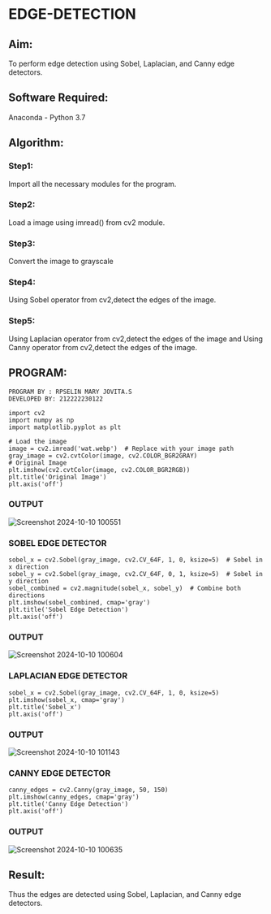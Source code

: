 # EDGE-DETECTION
## Aim:
To perform edge detection using Sobel, Laplacian, and Canny edge detectors.

## Software Required:
Anaconda - Python 3.7

## Algorithm:
### Step1:
Import all the necessary modules for the program.

### Step2:
Load a image using imread() from cv2 module.

### Step3:
Convert the image to grayscale

### Step4:
Using Sobel operator from cv2,detect the edges of the image.

### Step5:

Using Laplacian operator from cv2,detect the edges of the image and Using Canny operator from cv2,detect the edges of the image.

## PROGRAM:

```
PROGRAM BY : RPSELIN MARY JOVITA.S
DEVELOPED BY: 212222230122
```

```
import cv2
import numpy as np
import matplotlib.pyplot as plt

# Load the image
image = cv2.imread('wat.webp')  # Replace with your image path
gray_image = cv2.cvtColor(image, cv2.COLOR_BGR2GRAY)
# Original Image
plt.imshow(cv2.cvtColor(image, cv2.COLOR_BGR2RGB))
plt.title('Original Image')
plt.axis('off')
```
### OUTPUT

![Screenshot 2024-10-10 100551](https://github.com/user-attachments/assets/cdb24636-c11f-4426-ad94-c1c67ea17a25)

### SOBEL EDGE DETECTOR
```
sobel_x = cv2.Sobel(gray_image, cv2.CV_64F, 1, 0, ksize=5)  # Sobel in x direction
sobel_y = cv2.Sobel(gray_image, cv2.CV_64F, 0, 1, ksize=5)  # Sobel in y direction
sobel_combined = cv2.magnitude(sobel_x, sobel_y)  # Combine both directions
plt.imshow(sobel_combined, cmap='gray')
plt.title('Sobel Edge Detection')
plt.axis('off')
```

### OUTPUT 

![Screenshot 2024-10-10 100604](https://github.com/user-attachments/assets/586a58c4-0c18-4334-94d8-756a4423c8bb)

### LAPLACIAN EDGE DETECTOR
```
sobel_x = cv2.Sobel(gray_image, cv2.CV_64F, 1, 0, ksize=5)
plt.imshow(sobel_x, cmap='gray')
plt.title('Sobel_x')
plt.axis('off')
```
### OUTPUT

![Screenshot 2024-10-10 101143](https://github.com/user-attachments/assets/f9ac879d-330e-4e86-bd7d-0cc24d0d89e4)



### CANNY EDGE DETECTOR
```
canny_edges = cv2.Canny(gray_image, 50, 150)
plt.imshow(canny_edges, cmap='gray')
plt.title('Canny Edge Detection')
plt.axis('off')
```

### OUTPUT
![Screenshot 2024-10-10 100635](https://github.com/user-attachments/assets/d0d77f80-9949-4dc0-8cae-fd8a19f0d082)


## Result:
Thus the edges are detected using Sobel, Laplacian, and Canny edge detectors.
